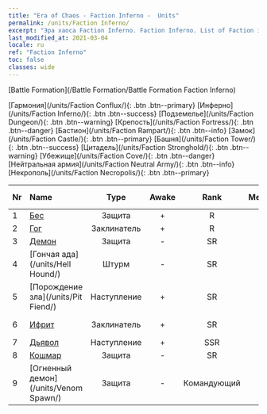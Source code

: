 ```yaml
---
title: "Era of Chaos - Faction Inferno -  Units"
permalink: /units/Faction Inferno/
excerpt: "Эра хаоса Faction Inferno. Faction Inferno. List of Faction in Era of Chaos"
last_modified_at: 2021-03-04
locale: ru
ref: "Faction Inferno"
toc: false
classes: wide
---
```

  [Battle Formation](/Battle Formation/Battle Formation Faction Inferno)

 [Гармония](/units/Faction Conflux/){: .btn .btn--primary} [Инферно](/units/Faction Inferno/){: .btn .btn--success} [Подземелье](/units/Faction Dungeon/){: .btn .btn--warning} [Крепость](/units/Faction Fortress/){: .btn .btn--danger} [Бастион](/units/Faction Rampart/){: .btn .btn--info} [Замок](/units/Faction Castle/){: .btn .btn--primary} [Башня](/units/Faction Tower/){: .btn .btn--success} [Цитадель](/units/Faction Stronghold/){: .btn .btn--warning} [Убежище](/units/Faction Cove/){: .btn .btn--danger} [Нейтральная армия](/units/Faction Neutral Army/){: .btn .btn--info} [Некрополь](/units/Faction Necropolis/){: .btn .btn--primary} 

  | Nr |         Name        |   Type   | Awake |    Rank   |   Members     |  Stars  | Exclusive | Attack  |     HP    |  Awaken Name  |
  |:---|:--------------------|:--------:|:-----:|:---------:|:-------------:|:-------:|:---------:|:-------:|:---------:|:--------------|
  | 1 | [Бес](/units/Imp/) | Защита | + | R | x9 | <i class="fas fa-star"/> | - | 51.3 | 1224 |  Черти  |
  | 2 | [Гог](/units/Gog/) | Заклинатель | + | R | x9 | <i class="fas fa-star"/> | - | 102.6 | 629 |  Магог  |
  | 3 | [Демон](/units/Demon/) | Защита | - | SR | x4 | <i class="fas fa-star"/><i class="fas fa-star"/> | + | 114.4 | 2489 |    |
  | 4 | [Гончая ада](/units/Hell Hound/) | Штурм | - | SR | x9 | <i class="fas fa-star"/><i class="fas fa-star"/> | - | 77.8 | 827 |   -   |
  | 5 | [Порождение зла](/units/Pit Fiend/) | Наступление | + | SR | x4 | <i class="fas fa-star"/><i class="fas fa-star"/> | - | 174.9 | 1850 |  Владыка бездны  |
  | 6 | [Ифрит](/units/Efreeti/) | Заклинатель | + | SR | x4 | <i class="fas fa-star"/><i class="fas fa-star"/> | - | 225.4 | 1446 |  Султан ифритов  |
  | 7 | [Дьявол](/units/Devil/) | Наступление | + | SSR | x1 | <i class="fas fa-star"/><i class="fas fa-star"/><i class="fas fa-star"/> | - | 792.0 | 5431 |  Архидьявол  |
  | 8 | [Кошмар](/units/Nightmare/) | Защита | - | SR | x4 | <i class="fas fa-star"/><i class="fas fa-star"/><i class="fas fa-star"/> | - | 84.1 | 2691 |    |
  | 9 | [Огненный демон](/units/Venom Spawn/) | Защита | - | Командующий | x1 | <i class="fas fa-star"/><i class="fas fa-star"/><i class="fas fa-star"/> | - | 375.0 | 13350 |   -   |
